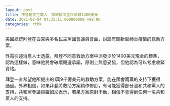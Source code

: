 ```yaml
---
layout: post
title: 拜登晤民主黨人　據報傾向全民派錢1400美元
date: 2021-02-04 04:31:11.000000000 +08:00
categories: rthk
---
```


美國總統拜登在白宮與多名民主黨國會議員會面，討論有關新型肺炎疫情的救助方案。

外電引述消息人士透露，拜登不同意救助方案中派發少於1400美元現金的標準，認為這樣做，意味他將會破壞競選承諾，原則上無意妥協，但他認為可以考慮收緊資格。

拜登一直希望他所提出的1萬9千億美元的救助方案，能在國會兩黨的支持下獲得通過。外界相信，如果拜登將救助方案稍作修訂，有可能獲得部分溫和共和黨人的支持，共和黨參議員羅姆尼表示，若果方案原封不動，相信不會得到任何一名共和黨人的支持。
